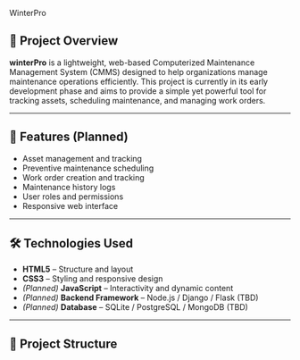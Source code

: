 WinterPro
## 📌 Project Overview

**winterPro** is a lightweight, web-based Computerized Maintenance Management System (CMMS) designed to help organizations manage maintenance operations efficiently. This project is currently in its early development phase and aims to provide a simple yet powerful tool for tracking assets, scheduling maintenance, and managing work orders.

---

## 🚀 Features (Planned)

- Asset management and tracking
- Preventive maintenance scheduling
- Work order creation and tracking
- Maintenance history logs
- User roles and permissions
- Responsive web interface

---

## 🛠️ Technologies Used

- **HTML5** – Structure and layout
- **CSS3** – Styling and responsive design
- *(Planned)* **JavaScript** – Interactivity and dynamic content
- *(Planned)* **Backend Framework** – Node.js / Django / Flask (TBD)
- *(Planned)* **Database** – SQLite / PostgreSQL / MongoDB (TBD)

---

## 📁 Project Structure
